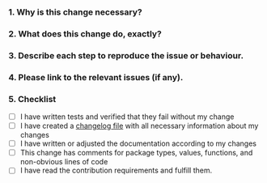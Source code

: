 <!--
Thank you for contributing to Cicada! Please fill out this description template to help us to process your pull request.

Please make sure to fulfill our contribution guideline (https://developer.xchanming.com/docs/resources/guidelines/code/contribution?category=cicada-platform-dev-en/contribution).

Do your changes need to be mentioned in the documentation?
Please create a second pull request at https://github.com/cicada/docs
-->

### 1. Why is this change necessary?


### 2. What does this change do, exactly?


### 3. Describe each step to reproduce the issue or behaviour.


### 4. Please link to the relevant issues (if any).
<!-- Examples:
- closes #123  - closes the issue #123 when the PR is merged
- relates #123 - relates to the issue #123

In case of issue existing only on Jira, link to the Jira issue.
- Jira issue: https://cicada.atlassian.net/browse/NEXT-123
-->

### 5. Checklist

- [ ] I have written tests and verified that they fail without my change
- [ ] I have created a [changelog file](https://github.com/cicada-ag/cicada/blob/trunk/adr/2020-08-03-implement-new-changelog.md) with all necessary information about my changes
- [ ] I have written or adjusted the documentation according to my changes
- [ ] This change has comments for package types, values, functions, and non-obvious lines of code
- [ ] I have read the contribution requirements and fulfill them.
